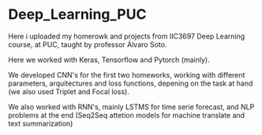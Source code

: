 # Deep_Learning_PUC

Here i uploaded my homerowk and projects from IIC3697 Deep Learning course, at PUC, taught by professor Álvaro Soto.

Here we worked with Keras, Tensorflow and Pytorch (mainly).

We developed CNN's for the first two homeworks, working with different parameters, arquitectures and loss functions, depening on the task at hand (we also used Triplet and Focal loss).

We also worked with RNN's, mainly LSTMS for time serie forecast, and NLP problems at the end (Seq2Seq attetion models for machine translate and text summarization)

